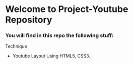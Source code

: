 # Welcome to Project-Youtube Repository

### You will find in this repo the following stuff:
Technique
* Youtube Layout Using HTML5, CSS3.